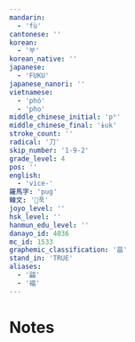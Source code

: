 ```yaml
---
mandarin:
  - 'fù'
cantonese: ''
korean:
  - '부'
korean_native: ''
japanese:
  - 'FUKU'
japanese_nanori: ''
vietnamese:
  - 'phó'
  - 'pho'
middle_chinese_initial: 'pʰ'
middle_chinese_final: 'ɨuk'
stroke_count: ''
radical: '刀'
skip_number: '1-9-2'
grade_level: 4
pos: ''
english:
  - 'vice-'
羅馬字: 'pug'
韓文: '푹'
joyo_level: ''
hsk_level: ''
hanmun_edu_level: ''
danayo_id: 4036
mc_id: 1533
graphemic_classification: '畐'
stand_in: 'TRUE'
aliases:
  - '㽬'
  - '褔'
---
```


# Notes
